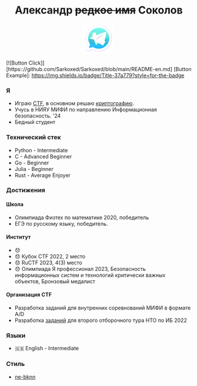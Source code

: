 <div align="center"> 
<h1>Александр <del>редкое имя</del> Соколов</h1>
  <a href="https://t.me/Sarkoxed" target="_blank">
    <img src="https://github.com/Sarkoxed/Sarkoxed/blob/main/telelogo.png">
  </a>
</div>



[![Button Click]][https:://github.com/Sarkoxed/Sarkoxed/blob/main/README-en.md]
[Button Example]: https://img.shields.io/badge/Title-37a779?style=for-the-badge

### Я
 
  - Играю [CTF](https://ctftime.org/team/76463), в основном решаю [криптографию](https://github.com/Sarkoxed/ctf-writeups).
  - Учусь в НИЯУ МИФИ по направлению Информационная безопасность. '24
  - Бедный студент

### Технический стек
  
  - Python - Intermediate
  - C -      Advanced Beginner
  - Go -     Beginner
  - Julia -  Beginner
  - Rust -   Average Enjoyer

### Достижения

#### Школа

  - Олимпиада Физтех по математике 2020, победитель
  - ЕГЭ по русскому языку, победитель.

#### Институт

  - 😞
  - 😞 Кубок CTF 2022, 2 место
  - 😞 RuCTF 2023, 4(3) место
  - 😞 Олимпиада Я профессионал 2023, Безопасность информационных систем и технологий критически важных объектов, Бронзовый медалист

#### Организация CTF

- Разработка заданий для внутренних соревнований МИФИ в формате A/D
- Разработка [заданий](https://github.com/sprushed/nto2022_public/tree/master/tasks/crypto) для второго отборочного тура НТО по ИБ 2022

### Языки

  - :gb: English - Intermediate

### Стиль

  - [ne-bknn](https://github.com/ne-bknn)

<!--
**Sarkoxed/Sarkoxed** is a ✨ _special_ ✨ repository because its `README.md` (this file) appears on your GitHub profile.

Here are some ideas to get you started:

- 🔭 I’m currently working on ...
- 🌱 I’m currently learning ...
- 👯 I’m looking to collaborate on ...
- 🤔 I’m looking for help with ...
- 💬 Ask me about ...
- 📫 How to reach me: ...
- 😄 Pronouns: ...
- ⚡ Fun fact: ...
-->
